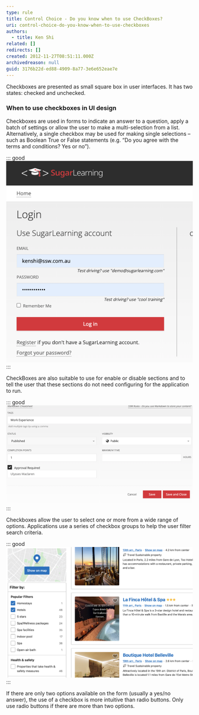 ```yaml
---
type: rule
title: Control Choice - Do you know when to use CheckBoxes?
uri: control-choice-do-you-know-when-to-use-checkboxes
authors:
  - title: Ken Shi
related: []
redirects: []
created: 2012-11-27T08:51:11.000Z
archivedreason: null
guid: 3176b22d-ed88-4909-8a77-3e6e652eae7e
---
```

Checkboxes are presented as small square box in user interfaces. It has two states: checked and unchecked. 

<!--endintro-->

### When to use checkboxes in UI design

Checkboxes are used in forms to indicate an answer to a question, apply a batch of settings or allow the user to make a multi-selection from a list. Alternatively, a single checkbox may be used for making single selections – such as Boolean True or False statements (e.g. “Do you agree with the terms and conditions? Yes or no”).

::: good\
![Figure: Good Example - Accepting or refusing to remember accounts when login to SugarLearning (the single selection checkbox)](sugarlearning-rememberme.png)
:::

CheckBoxes are also suitable to use for enable or disable sections and to tell the user that these sections do not need configuring for the application to run.

::: good\
![Figure: Good Example - CheckBoxes are used to setup the approval workflow in SugarLearning, only need to enter the approv when the checkbox is checked](sugarlearning-approval.png)
:::

Checkboxes allow the user to select one or more from a  wide range of options. Applications use a series of checkbox groups to help the user filter search criteria.

::: good\
![Figure: Good Example - Booking.com’s users frequently use the checkbox filters when making a booking.](bookingsites.png)
:::

If there are only two options available on the form (usually a yes/no answer), the use of a checkbox is more intuitive than radio buttons. Only use radio buttons if there are more than two options.